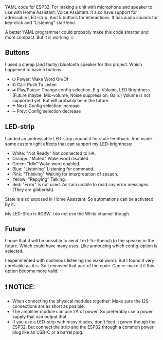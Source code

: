 YAML code for ESP32. For making a unit with microphone and speaker to use with Home Assistant: Voice Assistant.
It also have support for adressable LED-strip. And 5 buttons for interactions.
It has audio sounds for key-click and "Listening" start/end.

A better YAML programmer could probably make this code smarter and more compact. But it is working ☺

## Buttons
I used a cheap (and faulty) bluetooth speaker for this project. Which happened to have 5 buttons:
- ⏻ Power: Wake Word On/Of
- ✆ Call: Push To Listen
- ⏯ Play/Pause: Change config selection. E.g. Volume, LED Brightness. (Future maybe: Mic-volume, Noise suppression, Gain.) Volume is not supported yet. But will probably be in the future.
- ➕ Next: Config selection increase
- ➖ Prev: Config selection decrease

## LED-strip
I added an addressable LED-strip around it for state feedback. And made some custom light effects that can support my LED-brightness:
- White: "Not Ready" Not connected to HA.
- Orange: "Muted" Wake word disabled.
- Green: "Idle" Wake word enabled.
- Blue: "Listening" Listening for command.
- Pink: "Thinking" Waiting for interpretation of speach.
- Yellow: "Replying" Talking.
- Red: "Error" Is not used. As I am unable to read any error messages (They are gibberish).

State is also exposed in Home Assistant. So automations can be activated by it.

My LED-Strip is RGBW. I do not use the White channel though.

## Future

I hope that it will be possible to send Text-To-Speach to the speaker in the future. Which could have many uses. Like annoucing which config-option is selected.

I experimented with continous listening (no wake word). But I found it very unreliable as it is. So I removed that part of the code. Can re-make it if this option become more valid.

## ❗ NOTICE:
- When connecting the physical modules together: Make sure the I2S connections are as short as posible.
- The amplifier module can use 2A of power. So preferably use a power supply that can output that.
- If you use a LED-strip with many diodes, don't feed it power though the ESP32. But connect the strip and the ESP32 through a common power plug like an USB-C or a barrel plug.
